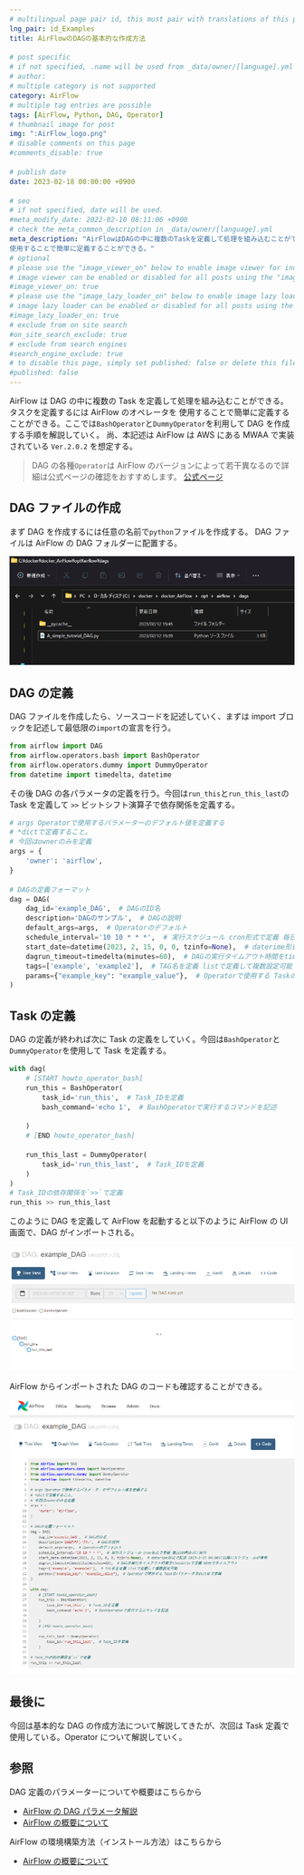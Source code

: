 ```yaml
---
# multilingual page pair id, this must pair with translations of this page. (This name must be unique)
lng_pair: id_Examples
title: AirFlowのDAGの基本的な作成方法

# post specific
# if not specified, .name will be used from _data/owner/[language].yml
# author:
# multiple category is not supported
category: AirFlow
# multiple tag entries are possible
tags: [AirFlow, Python, DAG, Operator]
# thumbnail image for post
img: ":AirFlow_logo.png"
# disable comments on this page
#comments_disable: true

# publish date
date: 2023-02-18 00:00:00 +0900

# seo
# if not specified, date will be used.
#meta_modify_date: 2022-02-10 08:11:06 +0900
# check the meta_common_description in _data/owner/[language].yml
meta_description: "AirFlowはDAGの中に複数のTaskを定義して処理を組み込むことができる。タスクを定義するにはAirFlowのオペレータを
使用することで簡単に定義することができる。"
# optional
# please use the "image_viewer_on" below to enable image viewer for individual pages or posts (_posts/ or [language]/_posts folders).
# image viewer can be enabled or disabled for all posts using the "image_viewer_posts: true" setting in _data/conf/main.yml.
#image_viewer_on: true
# please use the "image_lazy_loader_on" below to enable image lazy loader for individual pages or posts (_posts/ or [language]/_posts folders).
# image lazy loader can be enabled or disabled for all posts using the "image_lazy_loader_posts: true" setting in _data/conf/main.yml.
#image_lazy_loader_on: true
# exclude from on site search
#on_site_search_exclude: true
# exclude from search engines
#search_engine_exclude: true
# to disable this page, simply set published: false or delete this file
#published: false
---
```


<!-- outline-start -->

AirFlow は DAG の中に複数の Task を定義して処理を組み込むことができる。タスクを定義するには AirFlow のオペレータを
使用することで簡単に定義することができる。ここでは`BashOperator`と`DummyOperator`を利用して DAG を作成する手順を解説していく。
尚、本記述は AirFlow は AWS にある MWAA で実装されている `Ver.2.0.2` を想定する。

> DAG の各種`Operator`は AirFlow のバージョンによって若干異なるので詳細は公式ページの確認をおすすめします。
> [公式ページ](https://airflow.apache.org/docs/apache-airflow/2.0.2/_api/airflow/models/dag/index.html?highlight=dag#module-airflow.models.dag)

<!-- outline-end -->

## DAG ファイルの作成

まず DAG を作成するには任意の名前で`python`ファイルを作成する。
DAG ファイルは AirFlow の DAG フォルダーに配置する。

![AirFlow_DAGの置き場所](/assets/img/posts/2023-02-18-AirFlow_Operator_bashOperator.png)

## DAG の定義

DAG ファイルを作成したら、ソースコードを記述していく、まずは import ブロックを記述して最低限の`import`の宣言を行う。

```py
from airflow import DAG
from airflow.operators.bash import BashOperator
from airflow.operators.dummy import DummyOperator
from datetime import timedelta, datetime
```

その後 DAG の各パラメータの定義を行う。今回は`run_this`と`run_this_last`の Task を定義して
`>>` ビットシフト演算子で依存関係を定義する。

```py
# args Operatorで使用するパラメーターのデフォルト値を定義する
# *dictで定義すること。
# 今回はownerのみを定義
args = {
    'owner': 'airflow',
}

# DAGの定義フォーマット
dag = DAG(
    dag_id='example_DAG',  # DAGのID名
    description='DAGのサンプル',  # DAGの説明
    default_args=args,  # Operatorのデフォルト
    schedule_interval='10 10 * * *',  # 実行スケジュール cron形式で定義 毎日10時10分に実行
    start_date=datetime(2023, 2, 15, 0, 0, tzinfo=None),  # daterime形式で記述 2023-2-15 00:00に以降にスケジュールが有効
    dagrun_timeout=timedelta(minutes=60),  # DAGの実行タイムアウト時間をtimedeltaで定義 60分でタイムアウト
    tags=['example', 'example2'],  # TAG名を定義 listで定義して複数設定可能
    params={"example_key": "example_value"},  # Operatorで使用する Taskのパラメータをdict型で定義
)
```

## Task の定義

DAG の定義が終われば次に Task の定義をしていく。今回は`BashOperator`と`DummyOperator`を使用して Task を定義する。

```py
with dag(
    # [START howto_operator_bash]
    run_this = BashOperator(
        task_id='run_this',  # Task_IDを定義
        bash_command='echo 1',  # BashOperatorで実行するコマンドを記述

    )
    # [END howto_operator_bash]

    run_this_last = DummyOperator(
        task_id='run_this_last',  # Task_IDを定義
    )
)
# Task_IDの依存関係を`>>`で定義
run_this >> run_this_last
```

このように DAG を定義して AirFlow を起動すると以下のように AirFlow の UI 画面で、DAG がインポートされる。

![AirFlow_UI画面](/assets/img/posts/2023-02-18-AirFlow_Operator_bashOperato_dug_ui.png)

AirFlow からインポートされた DAG のコードも確認することができる。

![AirFlow_UI画面2](/assets/img/posts/2023-02-18-AirFlow_Operator_bashOperato_dug_ui_2.png)

## 最後に

今回は基本的な DAG の作成方法について解説してきたが、次回は Task 定義で使用している。Operator について解説していく。

## 参照

DAG 定義のパラメーターについてや概要はこちらから

- [AirFlow の DAG パラメータ解説](/posts/2023-02-17-AirFlow_DAG)
- [AirFlow の概要について](/posts/2023-02-12-AirFlow_introduction)

AirFlow の環境構築方法（インストール方法）はこちらから

- [AirFlow の概要について](/posts/2023-02-12-AirFlow_introduction)
